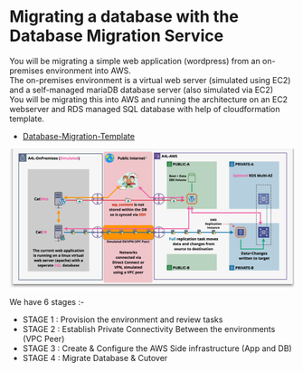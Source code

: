 # Migrating a database with the Database Migration Service

You will be migrating a simple web application (wordpress) from an on-premises environment into AWS.  
The on-premises environment is a virtual web server (simulated using EC2) and a self-managed mariaDB database server (also simulated via EC2)  
You will be migrating this into AWS and running the architecture on an EC2 webserver and RDS managed SQL database with help of cloudformation template. 
- [Database-Migration-Template]( https://github.com/mehmetafsar510/aws_devops/blob/master/aws/projects/007-database-migration-service/DatabaseMigrationService.yaml) 

![Architecture](pic1.png)


We have 6 stages :-

- STAGE 1 : Provision the environment and review tasks
- STAGE 2 : Establish Private Connectivity Between the environments (VPC Peer)
- STAGE 3 : Create & Configure the AWS Side infrastructure (App and DB)
- STAGE 4 : Migrate Database & Cutover













